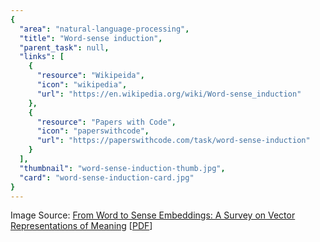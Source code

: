 ```yaml
---
{
  "area": "natural-language-processing",
  "title": "Word-sense induction",
  "parent_task": null,
  "links": [
    {
      "resource": "Wikipeida",
      "icon": "wikipedia",
      "url": "https://en.wikipedia.org/wiki/Word-sense_induction"
    },
    {
      "resource": "Papers with Code",
      "icon": "paperswithcode",
      "url": "https://paperswithcode.com/task/word-sense-induction"
    }
  ],
  "thumbnail": "word-sense-induction-thumb.jpg",
  "card": "word-sense-induction-card.jpg"
}
---
```

Image Source: [From Word to Sense Embeddings: A Survey on Vector Representations of Meaning](https://www.semanticscholar.org/paper/From-Word-to-Sense-Embeddings%3A-A-Survey-on-Vector-Camacho-Collados-Pilehvar/bf9db8ca2dce7386cbed1ae0fd6465148cdb2b98) [[PDF](https://arxiv.org/pdf/1805.04032.pdf)]  